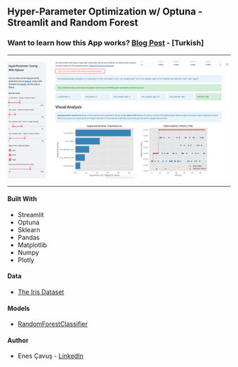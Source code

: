 ## Hyper-Parameter Optimization w/ Optuna - Streamlit and Random Forest


### Want to learn how this App works? [Blog Post](https://medium.com/@enescavus/optuna-ve-streamlit-ile-hiper-parametre-optimizasyonu-random-forest-f831db7ec405) - [Turkish]  

---

![fullscreen](images/app_full_ss.png)

---

#### Built With

- Streamlit
- Optuna
- Sklearn
- Pandas
- Matplotlib
- Numpy
- Plotly

#### Data

- [The Iris Dataset](https://scikit-learn.org/stable/auto_examples/datasets/plot_iris_dataset.html)

#### Models 

- [RandomForestClassifier](https://scikit-learn.org/stable/modules/generated/sklearn.ensemble.RandomForestClassifier.html)

#### Author

- Enes Çavuş - [LinkedIn](https://www.linkedin.com/in/enes-cavus)